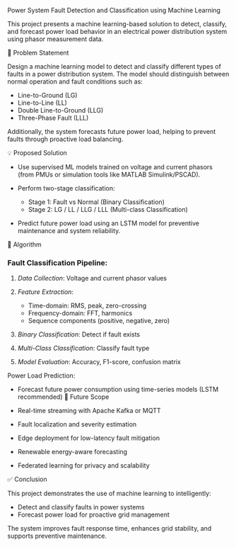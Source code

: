  Power System Fault Detection and Classification using Machine Learning

This project presents a machine learning-based solution to detect, classify, and forecast power load behavior in an electrical power distribution system using phasor measurement data.


 📌 Problem Statement

Design a machine learning model to detect and classify different types of faults in a power distribution system. The model should distinguish between normal operation and fault conditions such as:

* Line-to-Ground (LG)
* Line-to-Line (LL)
* Double Line-to-Ground (LLG)
* Three-Phase Fault (LLL)

Additionally, the system forecasts future power load, helping to prevent faults through proactive load balancing.

💡 Proposed Solution

* Use supervised ML models trained on voltage and current phasors (from PMUs or simulation tools like MATLAB Simulink/PSCAD).
* Perform two-stage classification:

  * Stage 1: Fault vs Normal (Binary Classification)
  * Stage 2: LG / LL / LLG / LLL (Multi-class Classification)
* Predict future power load using an LSTM model for preventive maintenance and system reliability.


 🧠 Algorithm

### Fault Classification Pipeline:

1. *Data Collection*: Voltage and current phasor values
2. *Feature Extraction*:

   * Time-domain: RMS, peak, zero-crossing
   * Frequency-domain: FFT, harmonics
   * Sequence components (positive, negative, zero)
3. *Binary Classification*: Detect if fault exists
4. *Multi-Class Classification*: Classify fault type
5. *Model Evaluation*: Accuracy, F1-score, confusion matrix

 Power Load Prediction:

* Forecast future power consumption using time-series models (LSTM recommended)
🔭 Future Scope

* Real-time streaming with Apache Kafka or MQTT
* Fault localization and severity estimation
* Edge deployment for low-latency fault mitigation
* Renewable energy-aware forecasting
* Federated learning for privacy and scalability



✅ Conclusion

This project demonstrates the use of machine learning to intelligently:

* Detect and classify faults in power systems
* Forecast power load for proactive grid management

The system improves fault response time, enhances grid stability, and supports preventive maintenance.


